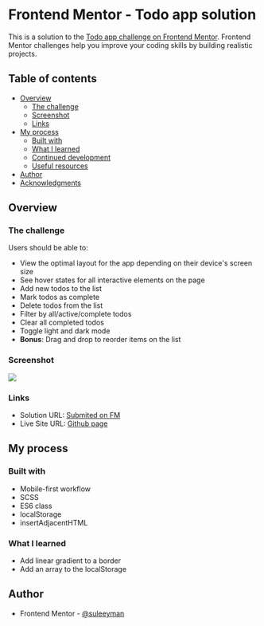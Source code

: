 # Frontend Mentor - Todo app solution

This is a solution to the [Todo app challenge on Frontend Mentor](https://www.frontendmentor.io/challenges/todo-app-Su1_KokOW). Frontend Mentor challenges help you improve your coding skills by building realistic projects. 

## Table of contents

- [Overview](#overview)
  - [The challenge](#the-challenge)
  - [Screenshot](#screenshot)
  - [Links](#links)
- [My process](#my-process)
  - [Built with](#built-with)
  - [What I learned](#what-i-learned)
  - [Continued development](#continued-development)
  - [Useful resources](#useful-resources)
- [Author](#author)
- [Acknowledgments](#acknowledgments)

## Overview

### The challenge

Users should be able to:

- View the optimal layout for the app depending on their device's screen size
- See hover states for all interactive elements on the page
- Add new todos to the list
- Mark todos as complete
- Delete todos from the list
- Filter by all/active/complete todos
- Clear all completed todos
- Toggle light and dark mode
- **Bonus**: Drag and drop to reorder items on the list

### Screenshot

![](./screenshot.jpg)

### Links

- Solution URL: [Submited on FM](https://www.frontendmentor.io/solutions/responsive-todoapp-with-scss-without-drag-and-drop-WnytkTruP)
- Live Site URL: [Github page](https://suleeyman.github.io/FM-11-TodoApp/)

## My process

### Built with

- Mobile-first workflow
- SCSS
- ES6 class
- localStorage
- insertAdjacentHTML

### What I learned

- Add linear gradient to a border
- Add an array to the localStorage

## Author

- Frontend Mentor - [@suleeyman](https://www.frontendmentor.io/profile/suleeyman)